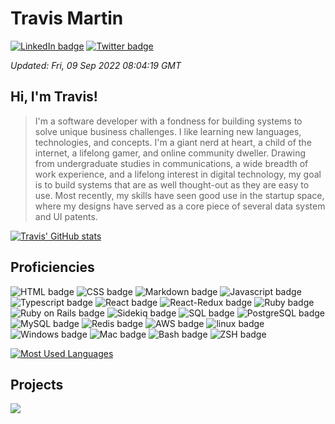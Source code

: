 <!-- template into which dynamic content is loaded before being written to README.md -->

<!-- banner -->
# Travis Martin

<!-- links -->
[![LinkedIn badge](https://img.shields.io/badge/LinkedIn-Profile-informational?style=flat&logo=linkedin&logoColor=white&color=0D76A8)](https://www.linkedin.com/in/travisemartin/)
[![Twitter badge](https://img.shields.io/badge/Twitter-Profile-informational?style=flat&logo=twitter&logoColor=white&color=1CA2F1)](https://twitter.com/lincolnfleet)

<!-- meta -->
_Updated: Fri, 09 Sep 2022 08:04:19 GMT_

<!-- summary -->
## Hi, I'm Travis!
> I'm a software developer with a fondness for building systems to solve unique business challenges. I like learning new languages, technologies, and concepts. I'm a giant nerd at heart, a child of the internet, a lifelong gamer, and online community dweller. Drawing from undergraduate studies in communications, a wide breadth of work experience, and a lifelong interest in digital technology, my goal is to build systems that are as well thought-out as they are easy to use. Most recently, my skills have seen good use in the startup space, where my designs have served as a core piece of several data system and UI patents.


[![Travis' GitHub stats](https://github-readme-stats.vercel.app/api?username=lincolnfleet&show_icons=true&count_private=true&theme=tokyonight)](https://github.com/lincolnfleet/github-readme-stats)

## Proficiencies
<!-- ![_lang_ badge](https://img.shields.io/badge/-_lang_-informational?style=for-the-badge&color=black&logo=_lang_) -->
![HTML badge](https://img.shields.io/badge/-HTML-informational?style=for-the-badge&color=black&logo=HTML5)
![CSS badge](https://img.shields.io/badge/-CSS-informational?style=for-the-badge&color=black&logo=CSS3)
![Markdown badge](https://img.shields.io/badge/-Markdown-informational?style=for-the-badge&color=black&logo=Markdown)
![Javascript badge](https://img.shields.io/badge/-Javascript-informational?style=for-the-badge&color=black&logo=Javascript)
![Typescript badge](https://img.shields.io/badge/-Typescript-informational?style=for-the-badge&color=black&logo=Typescript)
![React badge](https://img.shields.io/badge/-React-informational?style=for-the-badge&color=black&logo=React)
![React-Redux badge](https://img.shields.io/badge/-Redux-informational?style=for-the-badge&color=black&logo=Redux)
![Ruby badge](https://img.shields.io/badge/-Ruby-informational?style=for-the-badge&color=black&logo=Ruby)
![Ruby on Rails badge](https://img.shields.io/badge/-Ruby%20on%20Rails-informational?style=for-the-badge&color=black&logo=rubyonrails)
![Sidekiq badge](https://img.shields.io/badge/-Sidekiq-informational?style=for-the-badge&color=black&logo=Sidekiq)
![SQL badge](https://img.shields.io/badge/-SQL-informational?style=for-the-badge&color=black&logo=SQL)
![PostgreSQL badge](https://img.shields.io/badge/-PostgreSQL-informational?style=for-the-badge&color=black&logo=PostgreSQL)
![MySQL badge](https://img.shields.io/badge/-MySQL-informational?style=for-the-badge&color=black&logo=MySQL)
![Redis badge](https://img.shields.io/badge/-Redis-informational?style=for-the-badge&color=black&logo=Redis)
![AWS badge](https://img.shields.io/badge/-AWS-informational?style=for-the-badge&color=black&logo=AWS)
![linux badge](https://img.shields.io/badge/-linux-informational?style=for-the-badge&color=black&logo=linux)
![Windows badge](https://img.shields.io/badge/-Windows-informational?style=for-the-badge&color=black&logo=Windows)
![Mac badge](https://img.shields.io/badge/-Mac-informational?style=for-the-badge&color=black&logo=Apple)
![Bash badge](https://img.shields.io/badge/-Bash-informational?style=for-the-badge&color=black&logo=Bash)
![ZSH badge](https://img.shields.io/badge/-ZSH-informational?style=for-the-badge&color=black&logo=ZSH)

[![Most Used Languages](https://github-readme-stats.vercel.app/api/top-langs/?username=lincolnfleet&layout=compact)](https://github.com/lincolnfleet/github-readme-stats)

<!-- projects -->
## Projects
<!-- <a href="https://github.com/lincolnfleet/[repo]">
	<img src="https://github-readme-stats.vercel.app/api/pin/?username=lincolnfleet&_repo_=[_repo_]">
</a> -->
<a href="https://github.com/lincolnfleet/scratch-pad">
	<img src="https://github-readme-stats.vercel.app/api/pin/?username=lincolnfleet&repo=scratch-pad" />
</a>
<!-- <a href="https://github.com/lincolnfleet/barista_bot">
	<img src="https://github-readme-stats.vercel.app/api/pin/?username=lincolnfleet&_repo_=barista_bot">
</a> -->

<!-- auto added testimonials with word filter? -->
<!-- example dev env, running on cloud? -->

